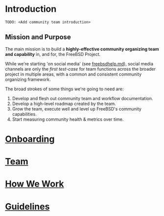 Introduction
============

`TODO: <Add community team introduction>`

## Mission and Purpose

The main mission is to build a **highly-effective community organizing
team and capability** in, and for, the FreeBSD Project.

While we're starting 'on social media' (see [freebsdhelp.md](freebsdhelp.md)), social media channels are only
the _first test-case_ for team functions across the broader project in
multiple areas, with a common and consistent community organizing
framework.

The broad strokes of some things we're going to need are:

1. Develop and flesh out community team and workflow documentation.
2. Develop a high-level roadmap created by the team.
3. Grow the team, execute well and level up FreeBSD's community capabilities.
4. Start measuring community health & metrics over time.

# [Onboarding](onboarding.md)
# [Team](team.md)
# [How We Work](playbook.md)
# [Guidelines](guidelines.md)
